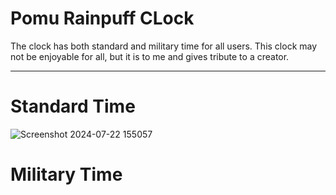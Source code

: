 # Pomu Rainpuff CLock

The clock has both standard and military time for all users. This clock may not be enjoyable for all, but it is to me and gives tribute to a creator.

---

# Standard Time
![Screenshot 2024-07-22 155057](https://github.com/user-attachments/assets/d3198c4d-2368-4cce-8f4e-5fcf99cd063d)

# Military Time

